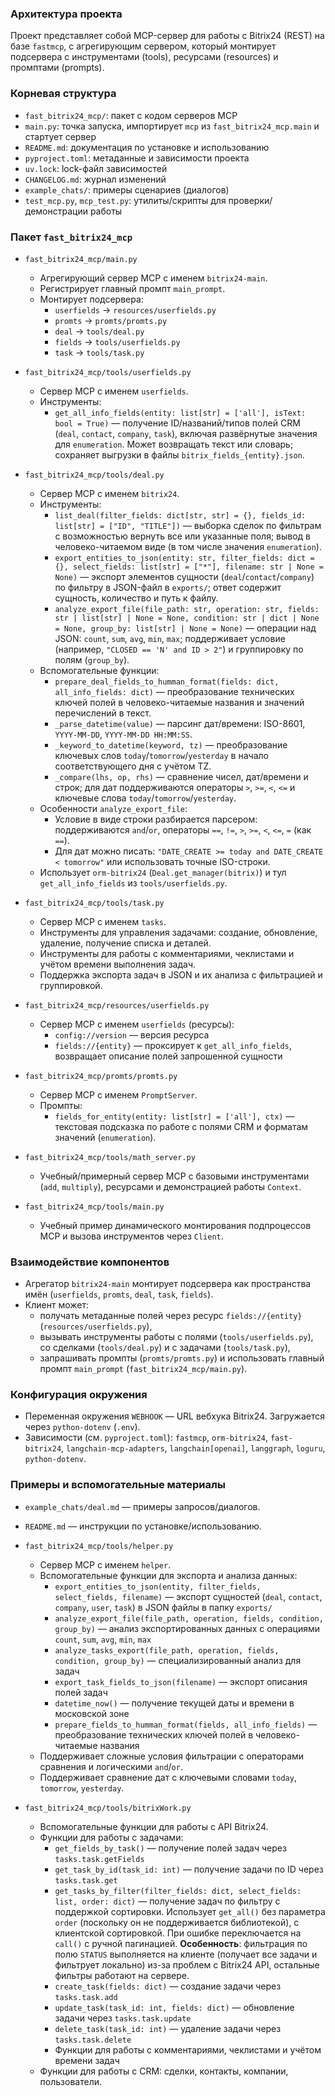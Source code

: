 ### Архитектура проекта

Проект представляет собой MCP-сервер для работы с Bitrix24 (REST) на базе `fastmcp`, с агрегирующим сервером, который монтирует подсервера с инструментами (tools), ресурсами (resources) и промптами (prompts).

### Корневая структура
- `fast_bitrix24_mcp/`: пакет с кодом серверов MCP
- `main.py`: точка запуска, импортирует `mcp` из `fast_bitrix24_mcp.main` и стартует сервер
- `README.md`: документация по установке и использованию
- `pyproject.toml`: метаданные и зависимости проекта
- `uv.lock`: lock-файл зависимостей
- `CHANGELOG.md`: журнал изменений
- `example_chats/`: примеры сценариев (диалогов)
- `test_mcp.py`, `mcp_test.py`: утилиты/скрипты для проверки/демонстрации работы

### Пакет `fast_bitrix24_mcp`

- `fast_bitrix24_mcp/main.py`
  - Агрегирующий сервер MCP с именем `bitrix24-main`.
  - Регистрирует главный промпт `main_prompt`.
  - Монтирует подсервера:
    - `userfields` → `resources/userfields.py`
    - `promts` → `promts/promts.py`
    - `deal` → `tools/deal.py`
    - `fields` → `tools/userfields.py`
    - `task` → `tools/task.py`

- `fast_bitrix24_mcp/tools/userfields.py`
  - Сервер MCP с именем `userfields`.
  - Инструменты:
    - `get_all_info_fields(entity: list[str] = ['all'], isText: bool = True)` — получение ID/названий/типов полей CRM (`deal`, `contact`, `company`, `task`), включая развёрнутые значения для `enumeration`. Может возвращать текст или словарь; сохраняет выгрузки в файлы `bitrix_fields_{entity}.json`.

- `fast_bitrix24_mcp/tools/deal.py`
  - Сервер MCP с именем `bitrix24`.
  - Инструменты:
    - `list_deal(filter_fields: dict[str, str] = {}, fields_id: list[str] = ["ID", "TITLE"])` — выборка сделок по фильтрам с возможностью вернуть все или указанные поля; вывод в человеко-читаемом виде (в том числе значения `enumeration`).
    - `export_entities_to_json(entity: str, filter_fields: dict = {}, select_fields: list[str] = ["*"], filename: str | None = None)` — экспорт элементов сущности (`deal`/`contact`/`company`) по фильтру в JSON-файл в `exports/`; ответ содержит сущность, количество и путь к файлу.
    - `analyze_export_file(file_path: str, operation: str, fields: str | list[str] | None = None, condition: str | dict | None = None, group_by: list[str] | None = None)` — операции над JSON: `count`, `sum`, `avg`, `min`, `max`; поддерживает условие (например, `"CLOSED == 'N' and ID > 2"`) и группировку по полям (`group_by`).
  - Вспомогательные функции:
    - `prepare_deal_fields_to_humman_format(fields: dict, all_info_fields: dict)` — преобразование технических ключей полей в человеко-читаемые названия и значений перечислений в текст.
    - `_parse_datetime(value)` — парсинг дат/времени: ISO-8601, `YYYY-MM-DD`, `YYYY-MM-DD HH:MM:SS`.
    - `_keyword_to_datetime(keyword, tz)` — преобразование ключевых слов `today`/`tomorrow`/`yesterday` в начало соответствующего дня с учётом TZ.
    - `_compare(lhs, op, rhs)` — сравнение чисел, дат/времени и строк; для дат поддерживаются операторы `>`, `>=`, `<`, `<=` и ключевые слова `today`/`tomorrow`/`yesterday`.
  - Особенности `analyze_export_file`:
    - Условие в виде строки разбирается парсером: поддерживаются `and`/`or`, операторы `==`, `!=`, `>`, `>=`, `<`, `<=`, `=` (как `==`).
    - Для дат можно писать: `"DATE_CREATE >= today and DATE_CREATE < tomorrow"` или использовать точные ISO-строки.
  - Использует `orm-bitrix24` (`Deal.get_manager(bitrix)`) и тул `get_all_info_fields` из `tools/userfields.py`.

- `fast_bitrix24_mcp/tools/task.py`
  - Сервер MCP с именем `tasks`.
  - Инструменты для управления задачами: создание, обновление, удаление, получение списка и деталей.
  - Инструменты для работы с комментариями, чеклистами и учётом времени выполнения задач.
  - Поддержка экспорта задач в JSON и их анализа с фильтрацией и группировкой.

- `fast_bitrix24_mcp/resources/userfields.py`
  - Сервер MCP с именем `userfields` (ресурсы):
    - `config://version` — версия ресурса
    - `fields://{entity}` — проксирует к `get_all_info_fields`, возвращает описание полей запрошенной сущности

- `fast_bitrix24_mcp/promts/promts.py`
  - Сервер MCP с именем `PromptServer`.
  - Промпты:
    - `fields_for_entity(entity: list[str] = ['all'], ctx)` — текстовая подсказка по работе с полями CRM и форматам значений (`enumeration`).

- `fast_bitrix24_mcp/tools/math_server.py`
  - Учебный/примерный сервер MCP с базовыми инструментами (`add`, `multiply`), ресурсами и демонстрацией работы `Context`.

- `fast_bitrix24_mcp/tools/main.py`
  - Учебный пример динамического монтирования подпроцессов MCP и вызова инструментов через `Client`.

### Взаимодействие компонентов
- Агрегатор `bitrix24-main` монтирует подсервера как пространства имён (`userfields`, `promts`, `deal`, `task`, `fields`).
- Клиент может:
  - получать метаданные полей через ресурс `fields://{entity}` (`resources/userfields.py`),
  - вызывать инструменты работы с полями (`tools/userfields.py`), со сделками (`tools/deal.py`) и с задачами (`tools/task.py`),
  - запрашивать промпты (`promts/promts.py`) и использовать главный промпт `main_prompt` (`fast_bitrix24_mcp/main.py`).

### Конфигурация окружения
- Переменная окружения `WEBHOOK` — URL вебхука Bitrix24. Загружается через `python-dotenv` (`.env`).
- Зависимости (см. `pyproject.toml`): `fastmcp`, `orm-bitrix24`, `fast-bitrix24`, `langchain-mcp-adapters`, `langchain[openai]`, `langgraph`, `loguru`, `python-dotenv`.

### Примеры и вспомогательные материалы
- `example_chats/deal.md` — примеры запросов/диалогов.
- `README.md` — инструкции по установке/использованию.

- `fast_bitrix24_mcp/tools/helper.py`
  - Сервер MCP с именем `helper`.
  - Вспомогательные функции для экспорта и анализа данных:
    - `export_entities_to_json(entity, filter_fields, select_fields, filename)` — экспорт сущностей (`deal`, `contact`, `company`, `user`, `task`) в JSON файлы в папку `exports/`
    - `analyze_export_file(file_path, operation, fields, condition, group_by)` — анализ экспортированных данных с операциями `count`, `sum`, `avg`, `min`, `max`
    - `analyze_tasks_export(file_path, operation, fields, condition, group_by)` — специализированный анализ для задач
    - `export_task_fields_to_json(filename)` — экспорт описания полей задач
    - `datetime_now()` — получение текущей даты и времени в московской зоне
    - `prepare_fields_to_humman_format(fields, all_info_fields)` — преобразование технических ключей полей в человеко-читаемые названия
  - Поддерживает сложные условия фильтрации с операторами сравнения и логическими `and`/`or`.
  - Поддерживает сравнение дат с ключевыми словами `today`, `tomorrow`, `yesterday`.

- `fast_bitrix24_mcp/tools/bitrixWork.py`
  - Вспомогательные функции для работы с API Bitrix24.
  - Функции для работы с задачами:
    - `get_fields_by_task()` — получение полей задач через `tasks.task.getFields`
    - `get_task_by_id(task_id: int)` — получение задачи по ID через `tasks.task.get`
    - `get_tasks_by_filter(filter_fields: dict, select_fields: list, order: dict)` — получение задач по фильтру с поддержкой сортировки. Использует `get_all()` без параметра `order` (поскольку он не поддерживается библиотекой), с клиентской сортировкой. При ошибке переключается на `call()` с ручной пагинацией. **Особенность**: фильтрация по полю `STATUS` выполняется на клиенте (получает все задачи и фильтрует локально) из-за проблем с Bitrix24 API, остальные фильтры работают на сервере.
    - `create_task(fields: dict)` — создание задачи через `tasks.task.add`
    - `update_task(task_id: int, fields: dict)` — обновление задачи через `tasks.task.update`
    - `delete_task(task_id: int)` — удаление задачи через `tasks.task.delete`
    - Функции для работы с комментариями, чеклистами и учётом времени задач
  - Функции для работы с CRM: сделки, контакты, компании, пользователи.








